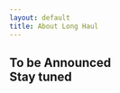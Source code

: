 ```yaml
---
layout: default
title: About Long Haul
---
```


<div class="post">
  <h2 class="pageTitle">To be Announced<br>Stay tuned</h2>

<!--   <h4 class="pageTitle">Submission Topics</h4>
  <ul>
    <li>Regulatory-Driven AI Development and Evaluation</li>
    <li>Regulatory Science</li>
    <li>Medical Image Evaluation</li>
  </ul>

  <h4 class="pageTitle">Important Dates</h4>
  <ul>
    <li>Deadline for Full Paper Submission: [Add Date Here]</li>
    <li>Notification of Paper Decision: [Add Date Here]</li>
    <li>Deadline for Camera Ready Submission: [Add Date Here]</li>
  </ul>

  <h4 class="pageTitle">Steps to Submit a Paper on CMT</h4>
  <body>
    <ol>
        <li>Log in to <a href="https://cmt3.research.microsoft.com">CMT</a> or create an account.</li>
        <li>[FIXME] Search for the conference and select it.</li>
        <li>Click "Create New Submission" to start.</li>
        <li>Fill in the title, abstract, authors, and keywords.</li>
        <li>Upload your paper in PDF format.</li>
        <li>Optionally, upload supplementary materials if required.</li>
        <li>Confirm compliance with ethical and submission policies.</li>
        <li>Review the details and click "Submit" or "Finalize Submission."</li>
        <li>Track your submission status on the dashboard.</li>
    </ol>
    <p><em>Tip:</em> Submit before the deadline to avoid last-minute issues.</p> -->
<!-- </body> -->

</div>
